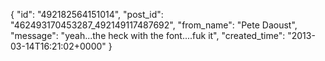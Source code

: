  {
   "id": "492182564151014",
   "post_id": "462493170453287_492149117487692",
   "from_name": "Pete Daoust",
   "message": "yeah...the heck with the font....fuk it",
   "created_time": "2013-03-14T16:21:02+0000"
 }
